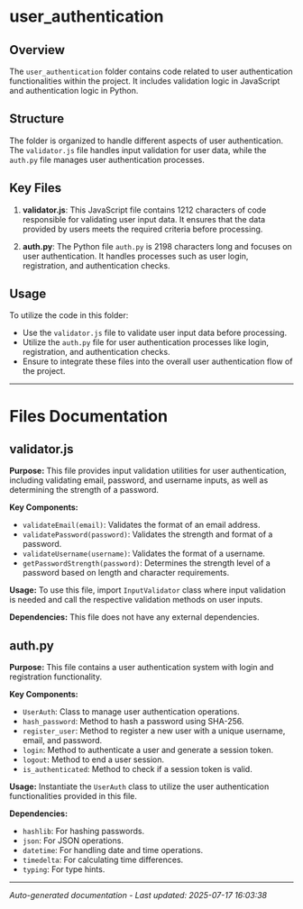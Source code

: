 # user_authentication

## Overview
The `user_authentication` folder contains code related to user authentication functionalities within the project. It includes validation logic in JavaScript and authentication logic in Python.

## Structure
The folder is organized to handle different aspects of user authentication. The `validator.js` file handles input validation for user data, while the `auth.py` file manages user authentication processes.

## Key Files
1. **validator.js**: This JavaScript file contains 1212 characters of code responsible for validating user input data. It ensures that the data provided by users meets the required criteria before processing.
   
2. **auth.py**: The Python file `auth.py` is 2198 characters long and focuses on user authentication. It handles processes such as user login, registration, and authentication checks.

## Usage
To utilize the code in this folder:
- Use the `validator.js` file to validate user input data before processing.
- Utilize the `auth.py` file for user authentication processes like login, registration, and authentication checks.
- Ensure to integrate these files into the overall user authentication flow of the project.

---

# Files Documentation

## validator.js

**Purpose:** This file provides input validation utilities for user authentication, including validating email, password, and username inputs, as well as determining the strength of a password.

**Key Components:**
- `validateEmail(email)`: Validates the format of an email address.
- `validatePassword(password)`: Validates the strength and format of a password.
- `validateUsername(username)`: Validates the format of a username.
- `getPasswordStrength(password)`: Determines the strength level of a password based on length and character requirements.

**Usage:** To use this file, import `InputValidator` class where input validation is needed and call the respective validation methods on user inputs.

**Dependencies:** This file does not have any external dependencies.

## auth.py

**Purpose:** This file contains a user authentication system with login and registration functionality.

**Key Components:**
- `UserAuth`: Class to manage user authentication operations.
- `hash_password`: Method to hash a password using SHA-256.
- `register_user`: Method to register a new user with a unique username, email, and password.
- `login`: Method to authenticate a user and generate a session token.
- `logout`: Method to end a user session.
- `is_authenticated`: Method to check if a session token is valid.

**Usage:** Instantiate the `UserAuth` class to utilize the user authentication functionalities provided in this file.

**Dependencies:** 
- `hashlib`: For hashing passwords.
- `json`: For JSON operations.
- `datetime`: For handling date and time operations.
- `timedelta`: For calculating time differences.
- `typing`: For type hints.

---
*Auto-generated documentation - Last updated: 2025-07-17 16:03:38*
